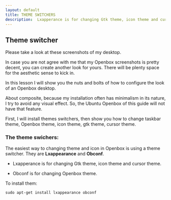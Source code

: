 ```yaml
---
layout: default
title: THEME SWITCHERS
description:  Lxapperance is for changing Gtk theme, icon theme and cursor theme. Obconf is for changing Openbox theme
---
```


## Theme switcher
Please take a look at these screenshots of my desktop.

In case you are not agree with me that my Openbox screenshots is pretty decent, you can create another look for yours. There will be plenty space for the aesthetic sense to kick in.

In this lesson I will show you the nuts and bolts of how to configure the look of an Openbox desktop.

About composite, because my installation often has minimalism in its nature, I try to avoid any visual effect. So, the Ubuntu Openbox of this guide will not have that feature.

First, I will install themes switchers, then show you how to change taskbar theme, Openbox theme, icon theme, gtk theme, cursor theme.

### The theme swichers:

The easiest way to changing theme and icon in Openbox is using a theme switcher. They are **Lxappearance** and **Obconf**.

* Lxapperance is for changing Gtk theme, icon theme and cursor theme.

* Obconf is for changing Openbox theme.

To install them:
```
sudo apt-get install lxappearance obconf
```
